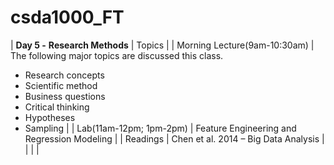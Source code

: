 # csda1000_FT
| **Day 5 -**  **Research Methods** | Topics                                             |
| Morning Lecture(9am-10:30am) | The following major topics are discussed this class.

- Research concepts
- Scientific method
- Business questions
- Critical thinking
- Hypotheses
- Sampling
  |
| Lab(11am-12pm; 1pm-2pm) | Feature Engineering and Regression Modeling |
| Readings | Chen et al. 2014 – Big Data Analysis |
|   |   |